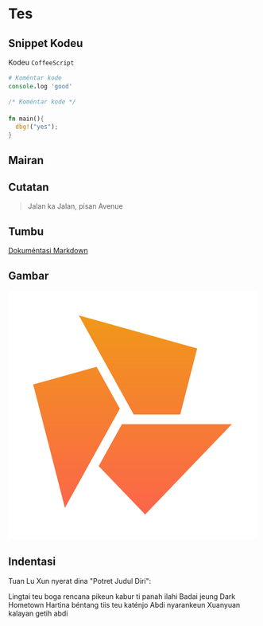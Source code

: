 [Markdown 全局注释]:#

# Tes

## Snippet Kodeu

Kodeu `CoffeeScript`

```coffee
# Koméntar kode
console.log 'good'


```

```rust
/* Koméntar kode */

fn main(){
  dbg!("yes");
}
```

## Mairan

<!-- HTML 注释 --> 

<!-- 多行注释 --> 

## Cutatan

> Jalan ka Jalan, pisan Avenue

## Tumbu

[Dokuméntasi Markdown](https://github.com/xxai-art/xxai-art-md)

## Gambar

![xxAI.Identitas Brand Seni](https://raw.githubusercontent.com/xxai-art/web/main/file/svg/logo.svg)

## Indentasi

Tuan Lu Xun nyerat dina "Potret Judul Diri":

  Lingtai teu boga rencana pikeun kabur ti panah ilahi
  Badai jeung Dark Hometown
  Hartina béntang tiis teu katénjo
  Abdi nyarankeun Xuanyuan kalayan getih abdi


